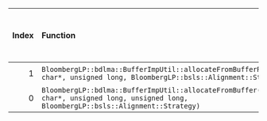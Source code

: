 |   Index | Function                                                                                                                                    |   Difference in number of lines |   Function size difference in bytes | Disassembly                                                             |   Number of lines in assumed build | Number of bytes in assumed build   |   Number of lines in ignored build | Number of bytes in ignored build   |
|--------:|:--------------------------------------------------------------------------------------------------------------------------------------------|--------------------------------:|------------------------------------:|:------------------------------------------------------------------------|-----------------------------------:|:-----------------------------------|-----------------------------------:|:-----------------------------------|
|       1 | `BloombergLP::bdlma::BufferImpUtil::allocateFromBufferRaw(long*, char*, unsigned long, BloombergLP::bsls::Alignment::Strategy)`             |                              -9 |                                 -16 | [Assumed](1.assume.s.txt), [Ignored](1.none.s.txt), [Diff](1.diff.html) |                                 80 | 4,258,848                          |                                 96 | 4,258,768                          |
|       0 | `BloombergLP::bdlma::BufferImpUtil::allocateFromBuffer(long*, char*, unsigned long, unsigned long, BloombergLP::bsls::Alignment::Strategy)` |                               7 |                                  16 | [Assumed](0.assume.s.txt), [Ignored](0.none.s.txt), [Diff](0.diff.html) |                                112 | 4,258,592                          |                                 96 | 4,258,528                          |